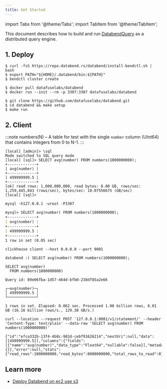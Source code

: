 ```yaml
---
title: Get Started
---
```


import Tabs from '@theme/Tabs';
import TabItem from '@theme/TabItem';

This document describes how to build and run [DatabendQuery](https://github.com/datafuselabs/databend/tree/main/query) as a distributed query engine.

## 1. Deploy

<Tabs>
  <TabItem value="binary" label="Release binary(Recommended)" default>

```shell
$ curl -fsS https://repo.databend.rs/databend/install-bendctl.sh | bash
$ export PATH="${HOME}/.databend/bin:${PATH}"
$ bendctl cluster create
```

  </TabItem>
  <TabItem value="docker" label="Run with Docker">

```shell
$ docker pull datafuselabs/databend
$ docker run --init --rm -p 3307:3307 datafuselabs/databend
```
  </TabItem>
  <TabItem value="source" label="From source">

```shell
$ git clone https://github.com/datafuselabs/databend.git
$ cd databend && make setup
$ make run
```
  </TabItem>
</Tabs>


## 2. Client

:::note
numbers(N) – A table for test with the single `number` column (UInt64) that contains integers from 0 to N-1.
:::

<Tabs>
<TabItem value="bendctl" label="bendctl" default>

```
[local] [admin]> \sql
Mode switched to SQL query mode
[local] [sql]> SELECT avg(number) FROM numbers(1000000000);
+-------------+
| avg(number) |
+-------------+
| 499999999.5 |
+-------------+
[ok] read rows: 1,000,000,000, read bytes: 8.00 GB, rows/sec: 1,259,445,843 (rows/sec), bytes/sec: 10.07556675 (GB/sec)
[local] [sql]>
```
</TabItem>
<TabItem value="mysql" label="MySQL Client">

```
mysql -h127.0.0.1 -uroot -P3307
```
```markdown
mysql> SELECT avg(number) FROM numbers(1000000000);
+-------------+
| avg(number) |
+-------------+
| 499999999.5 |
+-------------+
1 row in set (0.05 sec)
```
</TabItem>
<TabItem value="clickhouse" label="ClickHouse Client">

```
clickhouse client --host 0.0.0.0 --port 9001
```

```
databend :) SELECT avg(number) FROM numbers(1000000000);

SELECT avg(number)
  FROM numbers(1000000000)

Query id: 89e06fba-1d57-464d-bfb0-238df85a2e66

┌─avg(number)─┐
│ 499999999.5 │
└─────────────┘

1 rows in set. Elapsed: 0.062 sec. Processed 1.00 billion rows, 8.01 GB (16.16 billion rows/s., 129.38 GB/s.)
```
</TabItem>
<TabItem value="http" label="HTTP Client">

```
curl --location --request POST '127.0.0.1:8001/v1/statement/' --header 'Content-Type: text/plain' --data-raw 'SELECT avg(number) FROM numbers(1000000000)'
```

```
{"id":"efca332b-13f4-4b8c-982d-cebf91626214","nextUri":null,"data":[[499999999.5]],"columns":{"fields":[{"name":"avg(number)","data_type":"Float64","nullable":false}],"metadata":{}},"error":null,"stats":{"read_rows":1000000000,"read_bytes":8000000000,"total_rows_to_read":0}}
```
</TabItem>
</Tabs>

## Learn more

- [Deploy Databend on ec2 use s3](/learn/howto/deploy-databend-on-ec2-use-s3)